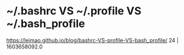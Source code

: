 # ~/.bashrc VS ~/.profile VS ~/.bash_profile
https://leimao.github.io/blog/bashrc-VS-profile-VS-bash_profile/
24 | 1603658092.0

